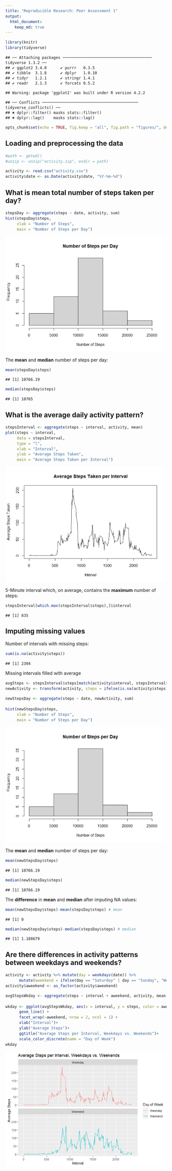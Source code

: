 ```yaml
---
title: "Reproducible Research: Peer Assessment 1"
output: 
  html_document:
    keep_md: true
---
```



```r
library(knitr)
library(tidyverse)
```

```
## ── Attaching packages ─────────────────────────────────────── tidyverse 1.3.2 ──
## ✔ ggplot2 3.4.0      ✔ purrr   0.3.5 
## ✔ tibble  3.1.8      ✔ dplyr   1.0.10
## ✔ tidyr   1.2.1      ✔ stringr 1.4.1 
## ✔ readr   2.1.3      ✔ forcats 0.5.2
```

```
## Warning: package 'ggplot2' was built under R version 4.2.2
```

```
## ── Conflicts ────────────────────────────────────────── tidyverse_conflicts() ──
## ✖ dplyr::filter() masks stats::filter()
## ✖ dplyr::lag()    masks stats::lag()
```

```r
opts_chunk$set(echo = TRUE, fig.keep = "all", fig.path = "figures/", dev = "png")
```

## Loading and preprocessing the data


```r
#path <- getwd()
#unzip <- unzip("activity.zip", exdir = path)
```

```r
activity <- read.csv("activity.csv")
activity$date <- as.Date(activity$date, "%Y-%m-%d")
```

## What is mean total number of steps taken per day?


```r
stepsDay <- aggregate(steps ~ date, activity, sum)
hist(stepsDay$steps,
     xlab = "Number of Steps",
     main = "Number of Steps per Day")
```

![](figures/unnamed-chunk-4-1.png)<!-- -->

The **mean** and **median** number of steps per day:


```r
mean(stepsDay$steps)
```

```
## [1] 10766.19
```

```r
median(stepsDay$steps)
```

```
## [1] 10765
```

## What is the average daily activity pattern?


```r
stepsInterval <- aggregate(steps ~ interval, activity, mean)
plot(steps ~ interval, 
     data = stepsInterval, 
     type = "l",
     xlab = "Interval",
     ylab = "Average Steps Taken",
     main = "Average Steps Taken per Interval")
```

![](figures/unnamed-chunk-6-1.png)<!-- -->

5-Minute interval which, on average, contains the **maximum** number of steps:


```r
stepsInterval[which.max(stepsInterval$steps),]$interval
```

```
## [1] 835
```

## Imputing missing values

Number of intervals with missing steps:


```r
sum(is.na(activity$steps))
```

```
## [1] 2304
```

Missing intervals filled with average


```r
avgSteps <- stepsInterval$steps[match(activity$interval, stepsInterval$interval)]
newActivity <- transform(activity, steps = ifelse(is.na(activity$steps), avgSteps, activity$steps))
```


```r
newStepsDay <- aggregate(steps ~ date, newActivity, sum)

hist(newStepsDay$steps,
     xlab = "Number of Steps",
     main = "Number of Steps per Day")
```

![](figures/unnamed-chunk-10-1.png)<!-- -->

The **mean** and **median** number of steps per day:


```r
mean(newStepsDay$steps)
```

```
## [1] 10766.19
```

```r
median(newStepsDay$steps)
```

```
## [1] 10766.19
```

The **difference** in **mean** and **median** after imputing NA values:


```r
mean(newStepsDay$steps)-mean(stepsDay$steps) # mean
```

```
## [1] 0
```

```r
median(newStepsDay$steps)-median(stepsDay$steps) # median
```

```
## [1] 1.188679
```

## Are there differences in activity patterns between weekdays and weekends?

```r
activity <- activity %>% mutate(day = weekdays(date)) %>% 
      mutate(aweekend = ifelse(day == "Saturday" | day == "Sunday", "Weekend", "Weekday"))
activity$aweekend <- as_factor(activity$aweekend)
```


```r
avgStepsWkday <- aggregate(steps ~ interval + aweekend, activity, mean)

wkday <- ggplot(avgStepsWkday, aes(x = interval, y = steps, color = aweekend)) +
      geom_line() +
      facet_wrap(~aweekend, nrow = 2, ncol = 1) +
      xlab("Interval")+
      ylab("Average Steps")+
      ggtitle("Average Steps per Interval, Weekdays vs. Weekends")+
      scale_color_discrete(name = "Day of Week")
wkday
```

![](figures/unnamed-chunk-14-1.png)<!-- -->
